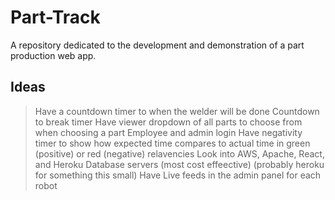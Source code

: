 # Part-Track
A repository dedicated to the development and demonstration of a part production web app. 


## Ideas
> Have a countdown timer to when the welder will be done
> Countdown to break timer
> Have viewer dropdown of all parts to choose from when choosing a part
> Employee and admin login
> Have negativity timer to show how expected time compares to actual time in green (positive) or red (negative) relavencies
> Look into AWS, Apache, React, and Heroku Database servers (most cost effeective) (probably heroku for something this small)
> Have Live feeds in the admin panel for each robot
> 
